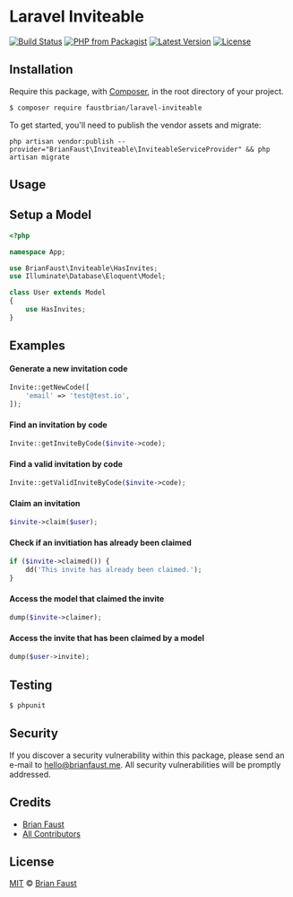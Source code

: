 # Laravel Inviteable

[![Build Status](https://img.shields.io/travis/faustbrian/Laravel-Inviteable/master.svg?style=flat-square)](https://travis-ci.org/faustbrian/Laravel-Inviteable)
[![PHP from Packagist](https://img.shields.io/packagist/php-v/faustbrian/laravel-inviteable.svg?style=flat-square)]()
[![Latest Version](https://img.shields.io/github/release/faustbrian/Laravel-Inviteable.svg?style=flat-square)](https://github.com/faustbrian/Laravel-Inviteable/releases)
[![License](https://img.shields.io/packagist/l/faustbrian/Laravel-Inviteable.svg?style=flat-square)](https://packagist.org/packages/faustbrian/Laravel-Inviteable)

## Installation

Require this package, with [Composer](https://getcomposer.org/), in the root directory of your project.

``` bash
$ composer require faustbrian/laravel-inviteable
```

To get started, you'll need to publish the vendor assets and migrate:

```
php artisan vendor:publish --provider="BrianFaust\Inviteable\InviteableServiceProvider" && php artisan migrate
```

## Usage

## Setup a Model

``` php
<?php

namespace App;

use BrianFaust\Inviteable\HasInvites;
use Illuminate\Database\Eloquent\Model;

class User extends Model
{
    use HasInvites;
}
```

## Examples

#### Generate a new invitation code
``` php
Invite::getNewCode([
    'email' => 'test@test.io',
]);
```

#### Find an invitation by code
``` php
Invite::getInviteByCode($invite->code);
```

#### Find a valid invitation by code
``` php
Invite::getValidInviteByCode($invite->code);
```

#### Claim an invitation
``` php
$invite->claim($user);
```

#### Check if an invitiation has already been claimed
``` php
if ($invite->claimed()) {
    dd('This invite has already been claimed.');
}
```

#### Access the model that claimed the invite
``` php
dump($invite->claimer);
```

#### Access the invite that has been claimed by a model
``` php
dump($user->invite);
```

## Testing

``` bash
$ phpunit
```

## Security

If you discover a security vulnerability within this package, please send an e-mail to hello@brianfaust.me. All security vulnerabilities will be promptly addressed.

## Credits

- [Brian Faust](https://github.com/faustbrian)
- [All Contributors](../../contributors)

## License

[MIT](LICENSE) © [Brian Faust](https://brianfaust.me)

